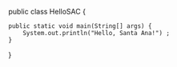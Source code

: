 public class HelloSAC {
	
	public static void main(String[] args) {
		System.out.println("Hello, Santa Ana!") ;
	}
}
